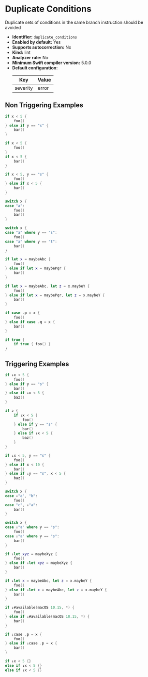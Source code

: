 # Duplicate Conditions

Duplicate sets of conditions in the same branch instruction should be avoided

* **Identifier:** `duplicate_conditions`
* **Enabled by default:** Yes
* **Supports autocorrection:** No
* **Kind:** lint
* **Analyzer rule:** No
* **Minimum Swift compiler version:** 5.0.0
* **Default configuration:**
  <table>
  <thead>
  <tr><th>Key</th><th>Value</th></tr>
  </thead>
  <tbody>
  <tr>
  <td>
  severity
  </td>
  <td>
  error
  </td>
  </tr>
  </tbody>
  </table>

## Non Triggering Examples

```swift
if x < 5 {
    foo()
} else if y == "s" {
    bar()
}
```

```swift
if x < 5 {
    foo()
}
if x < 5 {
    bar()
}
```

```swift
if x < 5, y == "s" {
    foo()
} else if x < 5 {
    bar()
}
```

```swift
switch x {
case "a":
    foo()
    bar()
}
```

```swift
switch x {
case "a" where y == "s":
    foo()
case "a" where y == "t":
    bar()
}
```

```swift
if let x = maybeAbc {
    foo()
} else if let x = maybePqr {
    bar()
}
```

```swift
if let x = maybeAbc, let z = x.maybeY {
    foo()
} else if let x = maybePqr, let z = x.maybeY {
    bar()
}
```

```swift
if case .p = x {
    foo()
} else if case .q = x {
    bar()
}
```

```swift
if true {
    if true { foo() }
}
```

## Triggering Examples

```swift
if ↓x < 5 {
    foo()
} else if y == "s" {
    bar()
} else if ↓x < 5 {
    baz()
}
```

```swift
if z {
    if ↓x < 5 {
        foo()
    } else if y == "s" {
        bar()
    } else if ↓x < 5 {
        baz()
    }
}
```

```swift
if ↓x < 5, y == "s" {
    foo()
} else if x < 10 {
    bar()
} else if ↓y == "s", x < 5 {
    baz()
}
```

```swift
switch x {
case ↓"a", "b":
    foo()
case "c", ↓"a":
    bar()
}
```

```swift
switch x {
case ↓"a" where y == "s":
    foo()
case ↓"a" where y == "s":
    bar()
}
```

```swift
if ↓let xyz = maybeXyz {
    foo()
} else if ↓let xyz = maybeXyz {
    bar()
}
```

```swift
if ↓let x = maybeAbc, let z = x.maybeY {
    foo()
} else if ↓let x = maybeAbc, let z = x.maybeY {
    bar()
}
```

```swift
if ↓#available(macOS 10.15, *) {
    foo()
} else if ↓#available(macOS 10.15, *) {
    bar()
}
```

```swift
if ↓case .p = x {
    foo()
} else if ↓case .p = x {
    bar()
}
```

```swift
if ↓x < 5 {}
else if ↓x < 5 {}
else if ↓x < 5 {}
```
